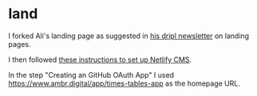 # land

I forked Ali's landing page as suggested in [his dripl newsletter](https://www.notion.so/dripluk/16-1-Land-Ahoy-d8a86d70ba79454f8f7c48c1586a5422) on landing pages.

I then followed [these instructions to set up Netlify CMS](https://cnly.github.io/2018/04/14/just-3-steps-adding-netlify-cms-to-existing-github-pages-site-within-10-minutes.html).

In the step "Creating an GitHub OAuth App" I used https://www.ambr.digital/app/times-tables-app as the homepage URL.
